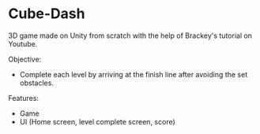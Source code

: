 # Cube-Dash

3D game made on Unity from scratch with the help of Brackey's tutorial on Youtube.

Objective:
- Complete each level by arriving at the finish line after avoiding the set obstacles.

Features:
- Game
- UI (Home screen, level complete screen, score) 
